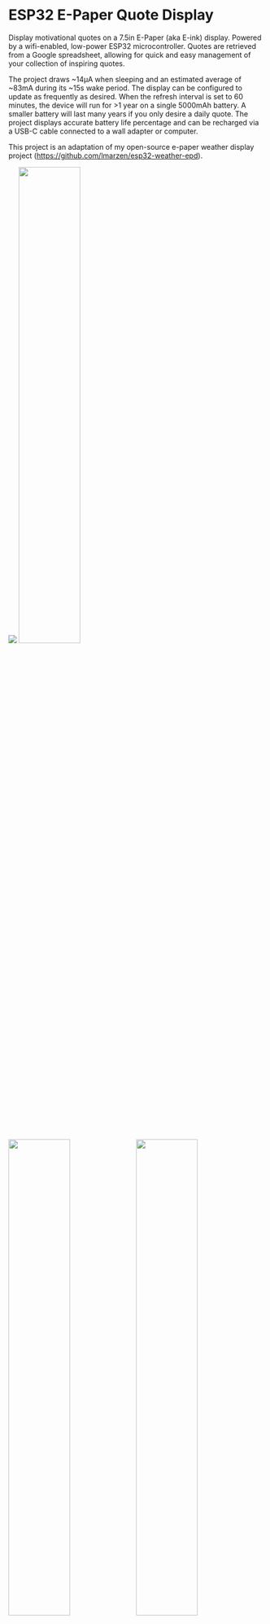 # ESP32 E-Paper Quote Display

Display motivational quotes on a 7.5in E-Paper (aka E-ink) display. Powered by a wifi-enabled, low-power ESP32 microcontroller. Quotes are retrieved from a Google spreadsheet, allowing for quick and easy management of your collection of inspiring quotes.

The project draws ~14μA when sleeping and an estimated average of ~83mA during its ~15s wake period. The display can be configured to update as frequently as desired. When the refresh interval is set to 60 minutes, the device will run for >1 year on a single 5000mAh battery. A smaller battery will last many years if you only desire a daily quote. The project displays accurate battery life percentage and can be recharged via a USB-C cable connected to a wall adapter or computer.

This project is an adaptation of my open-source e-paper weather display project (https://github.com/lmarzen/esp32-weather-epd).

<p float="left">
  <img src="showcase/assembled-demo-rohn-front.jpg" />
  <img src="showcase/assembled-demo-side.jpg" width="49%" />
  <img src="showcase/assembled-demo-back.jpg" width="49%" />
  <img src="showcase/assembled-demo-bottom-cover.jpg" width="49%" />
  <img src="showcase/assembled-demo-bottom-cover-removed.jpg" width="49%" />
</p>

I made a small stand by hollowing out a piece of wood from the bottom. On the back, I used a short USB extension cable so that I can charge the battery without needing to remove the components from the stand. I also wired a small reset button to refresh the display manually. Additionally, I 3d printed a cover for the bottom, which is held on by magnets. The E-paper screen is very thin, so I used a thin piece of acrylic to support it.

## Features

Quotes are managed through a google spreadsheet.

The reset button can be used to manually cycle to the next quote.

Multiple quote selection options,

- Random - Choose a quote completely at random.
- Shuffle - Displays each quote once before shuffling them.
- Iterative - Loops through the quotes in order.

Quotes are automatically scaled to fit the screen optimally.

Alignment and font for quotes and authors can be controlled independently.

Support for multiple fonts, I have included a number of open-source fonts. If you want to add more, see [fonts/README](fonts/README).

Use different fonts depending on the length of the quote, or use the same font all around. Up to you!

Here are a handful of examples:

<p float="left">
  <img src="showcase/assembled-demo-example-front.jpg" width="24%" />
  <img src="showcase/assembled-demo-goforth-front.jpg" width="24%" />
  <img src="showcase/assembled-demo-nintendo-front.jpg" width="24%" />
  <img src="showcase/assembled-demo-williams-front.jpg" width="24%" />
</p>

## Setup Guide

### Hardware

7.5inch (800×480) E-Ink Display w/ HAT for Raspberry Pi, SPI interface

- Advantages of E-Paper
  - Ultra Low Power Consumption - E-Paper (or E-Ink) displays are ideal for low-power applications that do not require frequent display refreshes. E-Paper displays only draw power when refreshing the display and do not have a backlight. Images will remain on the screen even when power is removed.

- Limitations of E-Paper:
  - Colors - E-Paper has traditionally been limited to just black and white, but in recent years 3-color E-Paper screens have started showing up.

  - Refresh Times and Ghosting - E-Paper displays are highly susceptible to ghosting effects if refreshed too quickly. To avoid this, E-Paper displays often take a few seconds to refresh(4s for the unit used in this project) and will alternate between black and white a few times, which can be distracting.


- https://www.waveshare.com/product/7.5inch-e-paper-hat.htm (800x480, 7.5inch E-Ink display, Black/White)

- Note that this project also now supports this 3-color panel as well. Some elements will be drawn with an accent color, at the cost of a longer refresh sequence. https://www.waveshare.com/product/7.5inch-e-paper-hat-b.htm (800x480, 7.5inch E-Ink display, Red/Black/White)


FireBeetle 2 ESP32-E Microcontroller

- Why the ESP32?

  - Onboard WiFi.

  - 520kB of RAM and 4MB of FLASH, enough to store lots of fonts.

  - Low power consumption.

  - Small size, many small development boards available.

- Why the FireBeetle 2 ESP32-E

  - Drobot's FireBeetle ESP32 models are optimized for low-power consumption (https://diyi0t.com/reduce-the-esp32-power-consumption/). The Drobot's FireBeetle 2 ESP32-E variant offers USB-C, but older versions of the board with Mirco-USB would work fine too.

  - Firebeelte ESP32 models include onboard charging circuitry for a 3.7v lithium-ion(LiPo) battery.

  - FireBeetle ESP32 models include onboard circuitry to monitor battery voltage of a battery connected to its JST-PH2.0 connector.


- https://www.dfrobot.com/product-2195.html


3.7V Lipo Battery w/ 2 Pin JST Connector


- Size is up to you. I used a 10000mah battery so that the device can operate on a single charge for >1 year.


- The battery can be charged by plugging the FireBeetle ESP32 into the wall via the USB-C connector while the battery is plugged into the ESP32's JST connector.

  > **Warning**
  > The polarity of JST-PH2.0 connectors is not standardized! You may need to swap the order of the wires in the connector.


### Wiring

Pin connections are defined in config.cpp.

If you are using the FireBeetle 2 ESP32-E, you can use the connections I used or change them how you would like.

IMPORTANT: The E-Paper Driver Hat has two physical switches that MUST be set correctly for the display to work.

- Display Config: Set switch to position B.

- Interface Config: Set switch to position 0.

Cut the low power pad for even longer battery life.

- From https://wiki.dfrobot.com/FireBeetle_Board_ESP32_E_SKU_DFR0654

  > Low Power Pad: This pad is specially designed for low power consumption. It is connected by default. You can cut off the thin wire in the middle with a knife to disconnect it. After disconnection, the static power consumption can be reduced by 500 μA. The power consumption can be reduced to 13 μA after controlling the maincontroller enter the sleep mode through the program. Note: when the pad is disconnected, you can only drive RGB LED light via the USB Power supply.

<p float="left">
  <img src="showcase/wiring_diagram.png" width="66%" />
</p>


### Configuration, Compilation, and Upload

Clone this repository or download and extract the .zip.

Google Sheet

1. First, you will need to create a Google sheet and store your quotes in the first column (i.e. column A). (https://docs.google.com/spreadsheet)

2. Note down the Sheet ID, located in the URL. You will need to copy this into the Google Script you will set up next.

<p float="left">
  <img src="showcase/instructions/google-sheet.jpg" width="66%" />
</p>

4. Optionally specify an author for each quote. The author is indicated with an at sign, '@'. If you really want to include an at sign in a quote, you must escape it first with a backslash, '\\@'.

5. You can force your own line breaks by starting new lines within the quotes cell using `Ctrl + Enter`. The author will always be displayed on a new line.

Google Script

1. Navigate to Google Apps Script. Google Apps Script enables us to create a script that can interact with the Google Sheet we just created.

<p float="left">
  <img src="showcase/instructions/nav-to-apps-script.jpg" width="66%" />
</p>

2. Paste the contents of [code.gs](code.gs) into a new Google script. Don't forget to update the `sheet_id` variable to the Google Sheet ID you obtained from your sheet's URL earlier.

<p float="left">
  <img src="showcase/instructions/google-script-0.jpg" width="66%" />
</p>

3. Deploy the script.

   a. In the top right corner, click `Deploy->New deployment`.

   b. Click the gear next to `Select type`, then select `Web app`.
   
<p float="left">
  <img src="showcase/instructions/google-script-1.jpg" width="40%" />
</p>

   c. Give a description, then set `Who has access` to `Anyone`.
   
<p float="left">
  <img src="showcase/instructions/google-script-2.jpg" width="40%" />
</p>

   d. Click `Authorize access`.
   
<p float="left">
  <img src="showcase/instructions/google-script-3.jpg" width="40%" />
</p>

   e. Choose your account.
   
<p float="left">
  <img src="showcase/instructions/google-script-4.jpg" width="40%" />
</p>

   f. Click `Show Advanced` then `Go to <project_name> (unsafe)`.
   
<p float="left">
  <img src="showcase/instructions/google-script-5.jpg" width="40%" />
</p>

   g. Click `Allow`.
   
<p float="left">
  <img src="showcase/instructions/google-script-6.jpg" width="40%" />
</p>

   h. Then copy the `Deployment ID`. You will need to update the GS_DEPLOYMENT_ID with this string in [config.cpp](platformio/src/config.cpp).
   
<p float="left">
  <img src="showcase/instructions/google-script-7.jpg" width="40%" />
</p>
   

PlatformIO for VSCode is used for managing dependencies, code compilation, and uploading to ESP32.

1. Install VSCode.

2. Follow these instructions to install the PlatformIO extension for VSCode: https://platformio.org/install/ide?install=vscode

3. Open the project in VSCode.

   a. File > Open Folder...

   b. Navigate to this project and select the folder called "platformio".

4. Configure Options.

   - Most configuration options are located in [config.cpp](platformio/src/config.cpp), with a few  in [config.h](platformio/include/config.h).

   - Important settings to configure in config.cpp:

     - WiFi credentials (ssid, password).

     - Google script deployment ID.

     - Sleep duration.

     - Pin connections for E-Paper (SPI), and battery voltage (ADC).

   - Important settings to configure in config.h:

     - Fonts.

   - Comments explain each option in detail.

5. Build and Upload Code.

   a. Connect ESP32 to your computer via USB.

   b. Click the upload arrow along the bottom of the VSCode window. (Should say "PlatformIO: Upload" if you hover over it.)

      - PlatformIO will automatically download the required third-party libraries, compile, and upload the code. :)

      - You will only see this if you have the PlatformIO extension installed.

      - If you are getting errors during the upload process, you may need to install drivers to allow you to upload code to the ESP32.

## Licensing

esp32-quotes-epd is licensed under the [GNU General Public License v3.0](LICENSE) with tools, fonts, and icons whose licenses are as follows:

| Name | License | Description |
|---------------------------------------------------------------------------------------------------------------|---------------------------------------------------------------------------------------|------------------------------------------------------------------------------------|
| [Adafruit-GFX-Library: fontconvert](https://github.com/adafruit/Adafruit-GFX-Library/tree/master/fontconvert) | [BSD License](fonts/fontconvert/license.txt) | CLI tool for preprocessing fonts to be used with the Adafruit_GFX Arduino library. |
| [Allerta Stencil](https://fonts.google.com/specimen/Allerta+Stencil) | [SIL OFL v1.1](http://scripts.sil.org/OFL) | Font Family |
| [Bangers](https://fonts.google.com/specimen/Bangers) | [SIL OFL v1.1](http://scripts.sil.org/OFL) | Font Family |
| [Covered By Your Grace](https://fonts.google.com/specimen/Covered+By+Your+Grace) | [SIL OFL v1.1](http://scripts.sil.org/OFL) | Font Family |
| [GNU FreeFont](https://www.gnu.org/software/freefont/) | [GNU General Public License v3.0](https://www.gnu.org/software/freefont/license.html) | Font Family |
| [Graduate](https://fonts.google.com/specimen/Graduate) | [SIL OFL v1.1](http://scripts.sil.org/OFL) | Font Family |
| [Lato](https://fonts.google.com/specimen/Lato) | [SIL OFL v1.1](http://scripts.sil.org/OFL) | Font Family |
| [Montserrat](https://fonts.google.com/specimen/Montserrat) | [SIL OFL v1.1](http://scripts.sil.org/OFL) | Font Family |
| [Open Sans](https://fonts.google.com/specimen/Open+Sans) | [SIL OFL v1.1](http://scripts.sil.org/OFL) | Font Family |
| [Orbit](https://fonts.google.com/specimen/Orbit) | [SIL OFL v1.1](http://scripts.sil.org/OFL) | Font Family |
| [Patrick Hand SC](https://fonts.google.com/specimen/Patrick+Hand+SC) | [SIL OFL v1.1](http://scripts.sil.org/OFL) | Font Family |
| [Permanent Marker](https://fonts.google.com/specimen/Permanent+Marker) | [Apache License v2.0](https://www.apache.org/licenses/LICENSE-2.0) | Font Family |
| [Poppins](https://fonts.google.com/specimen/Poppins) | [SIL OFL v1.1](http://scripts.sil.org/OFL) | Font Family |
| [Quicksand](https://fonts.google.com/specimen/Quicksand) | [SIL OFL v1.1](http://scripts.sil.org/OFL) | Font Family |
| [Raleway](https://fonts.google.com/specimen/Raleway) | [SIL OFL v1.1](http://scripts.sil.org/OFL) | Font Family |
| [Roboto](https://fonts.google.com/specimen/Roboto) | [Apache License v2.0](https://www.apache.org/licenses/LICENSE-2.0) | Font Family |
| [Roboto Mono](https://fonts.google.com/specimen/Roboto+Mono) | [Apache License v2.0](https://www.apache.org/licenses/LICENSE-2.0) | Font Family |
| [Roboto Slab](https://fonts.google.com/specimen/Roboto+Slab) | [Apache License v2.0](https://www.apache.org/licenses/LICENSE-2.0) | Font Family |
| [Share Tech Mono](https://fonts.google.com/specimen/Share+Tech+Mono) | [SIL OFL v1.1](http://scripts.sil.org/OFL) | Font Family |
| [Syne Mono](https://fonts.google.com/specimen/Syne+Mono) | [SIL OFL v1.1](http://scripts.sil.org/OFL) | Font Family |
| [Ubuntu font](https://design.ubuntu.com/font) | [Ubuntu Font Licence v1.0](https://ubuntu.com/legal/font-licence) | Font Family |
| [VT323](https://fonts.google.com/specimen/VT323) | [SIL OFL v1.1](http://scripts.sil.org/OFL) | Font Family |
| [Weather Themed Icons](https://github.com/erikflowers/weather-icons) | [SIL OFL v1.1](http://scripts.sil.org/OFL) | (wi-**.svg) Weather icon family by Lukas Bischoff/Erik Flowers. |
| [Google Icons](https://fonts.google.com/icons) | [Apache License v2.0](https://www.apache.org/licenses/LICENSE-2.0) | (battery**.svg) Battery icons from Google Icons. |
| [Phosphor Icons](https://github.com/phosphor-icons/homepage) | [MIT License](http://opensource.org/licenses/mit-license.html) | (wifi**.svg, warning_icon.svg, error_icon.svg) WiFi, Warning, and Error icons from Phosphor Icons. |

